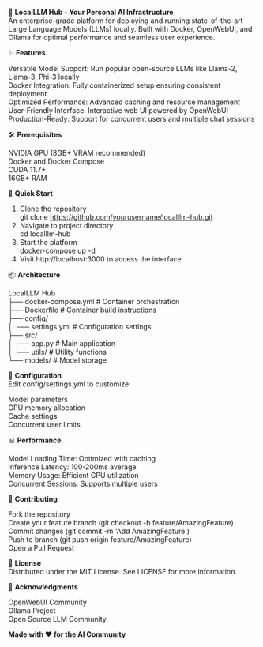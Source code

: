 🚀 **LocalLLM Hub - Your Personal AI Infrastructure** <br/>
An enterprise-grade platform for deploying and running state-of-the-art Large Language Models (LLMs) locally. Built with Docker, OpenWebUI, and Ollama for optimal performance and seamless user experience. <br/>

✨ **Features** <br/>

Versatile Model Support: Run popular open-source LLMs like Llama-2, Llama-3, Phi-3 locally<br/>
Docker Integration: Fully containerized setup ensuring consistent deployment<br/>
Optimized Performance: Advanced caching and resource management<br/>
User-Friendly Interface: Interactive web UI powered by OpenWebUI<br/>
Production-Ready: Support for concurrent users and multiple chat sessions<br/>

🛠 **Prerequisites**<br/>

NVIDIA GPU (8GB+ VRAM recommended)<br/>
Docker and Docker Compose<br/>
CUDA 11.7+<br/>
16GB+ RAM<br/>

🚀 **Quick Start**<br/>

1. Clone the repository<br/>
   git clone https://github.com/yourusername/localllm-hub.git<br/>
2. Navigate to project directory<br/>
   cd localllm-hub<br/>
3. Start the platform<br/>
   docker-compose up -d<br/>
4. Visit http://localhost:3000 to access the interface<br/>

📦 **Architecture**<br/>

LocalLLM Hub<br/>
├── docker-compose.yml      # Container orchestration<br/>
├── Dockerfile             # Container build instructions<br/>
├── config/<br/>
│   └── settings.yml      # Configuration settings<br/>
├── src/<br/>
│   ├── app.py           # Main application<br/>
│   └── utils/           # Utility functions<br/>
└── models/              # Model storage<br/>

🔧 **Configuration**<br/>
Edit config/settings.yml to customize:<br/>

Model parameters<br/>
GPU memory allocation<br/>
Cache settings<br/>
Concurrent user limits<br/>

📊 **Performance**<br/>

Model Loading Time: Optimized with caching<br/>
Inference Latency: 100-200ms average<br/>
Memory Usage: Efficient GPU utilization<br/>
Concurrent Sessions: Supports multiple users<br/>

🤝 **Contributing**<br/>

Fork the repository<br/>
Create your feature branch (git checkout -b feature/AmazingFeature)<br/>
Commit changes (git commit -m 'Add AmazingFeature')<br/>
Push to branch (git push origin feature/AmazingFeature)<br/>
Open a Pull Request<br/>

📝 **License**<br/>
Distributed under the MIT License. See LICENSE for more information.<br/>

🌟 **Acknowledgments**<br/>

OpenWebUI Community<br/>
Ollama Project<br/>
Open Source LLM Community<br/>


**Made with ❤ for the AI Community**<br/>
